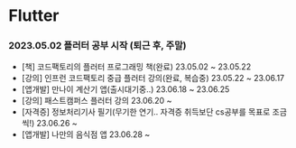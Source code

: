 # Flutter

### 2023.05.02 플러터 공부 시작 (퇴근 후, 주말)

- [책] 코드팩토리의 플러터 프로그래밍 책(완료) 23.05.02 ~ 23.05.22
- [강의] 인프런 코드팩토리 중급 플러터 강의(완료, 복습중) 23.05.22 ~ 23.06.17
- [앱개발] 만나이 계산기 앱(출시대기중..) 23.06.18 ~ 23.06.25
- [강의] 패스트캠퍼스 플러터 강의 23.06.20 ~
- [자격증] 정보처리기사 필기(무기한 연기.. 자격증 취득보단 cs공부를 목표로 조금씩!) 23.06.26 ~
- [앱개발] 나만의 음식점 앱 23.06.28 ~
